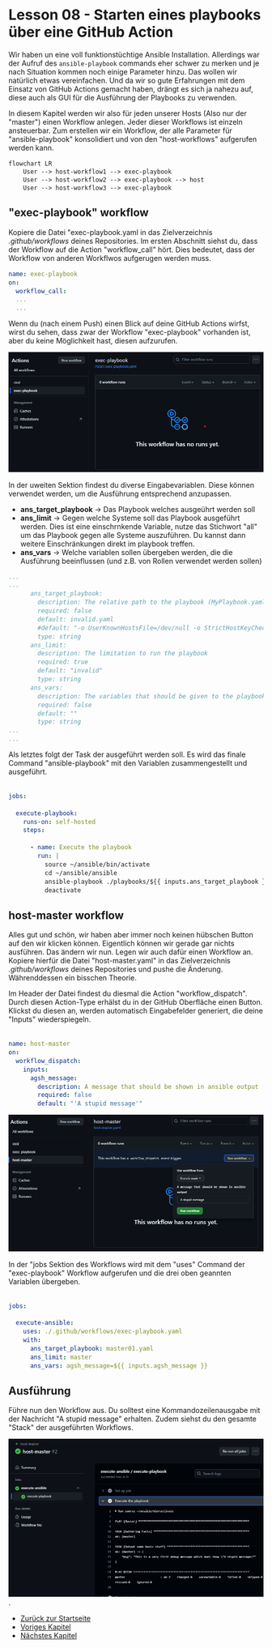# Lesson 08 - Starten eines playbooks über eine GitHub Action

Wir haben un eine voll funktionstüchtige Ansible Installation. Allerdings war der Aufruf des ```ansible-playbook``` commands eher schwer zu merken und je nach Situation kommen noch einige Parameter hinzu. Das wollen wir natürlich etwas vereinfachen. Und da wir so gute Erfahrungen mit dem Einsatz von GitHub Actions gemacht haben, drängt es sich ja nahezu auf, diese auch als GUI für die Ausführung der Playbooks zu verwenden.

In diesem Kapitel werden wir also für jeden unserer Hosts (Also nur der "master") einen Workflow anlegen. Jeder dieser Workflows ist einzeln ansteuerbar. Zum erstellen wir ein Workflow, der alle Parameter für "ansible-playbook" konsolidiert und von den "host-workflows" aufgerufen werden kann.

```mermaid
flowchart LR
    User --> host-workflow1 --> exec-playbook
    User --> host-workflow2 --> exec-playbook --> host
    User --> host-workflow3 --> exec-playbook
```

## "exec-playbook" workflow

Kopiere die Datei "exec-playbook.yaml in das Zielverzeichnis *.github/workflows* deines Repositories. Im ersten Abschnitt siehst du, dass der Workflow auf die Action "workflow_call" hört. Dies bedeutet, dass der Workflow von anderen Workflwos aufgerugen werden muss.

```yaml
name: exec-playbook
on: 
  workflow_call:
  ...
  ...
```

Wenn du (nach einem Push) einen Blick auf deine GitHub Actions wirfst, wirst du sehen, dass zwar der Workflow "exec-playbook" vorhanden ist, aber du keine Möglichkeit hast, diesen aufzurufen.

![exec-playbook view](./Screenshot%202024-06-13%20172755.png)

In der uweiten Sektion findest du diverse Eingabevariablen. Diese können verwendet werden, um die Ausführung entsprechend anzupassen.

- **ans_target_playbook** -> Das Playbook welches ausgeührt werden soll
- **ans_limit** -> Gegen welche Systeme soll das Playbook ausgeführt werden. Dies ist eine einschrnkende Variable, nutze das Stichwort "all" um das Playbook gegen alle Systeme auszuführen. Du kannst dann weitere Einschränkungen direkt im playbook treffen.
- **ans_vars** -> Welche variablen sollen übergeben werden, die die Ausführung beeinflussen (und z.B. von Rollen verwendet werden sollen)

```yaml
...
...
      ans_target_playbook:
        description: The relative path to the playbook (MyPlaybook.yaml)
        required: false
        default: invalid.yaml
        #default: "-o UserKnownHostsFile=/dev/null -o StrictHostKeyChecking=no"
        type: string
      ans_limit:
        description: The limitation to run the playbook
        required: true
        default: "invalid"
        type: string
      ans_vars:
        description: The variables that should be given to the playbook
        required: false
        default: ""
        type: string
...
...

```

Als letztes folgt der Task der ausgeführt werden soll. Es wird das finale Command "ansible-playbook" mit den Variablen zusammengestellt und ausgeführt.

```yaml

jobs:

  execute-playbook:
    runs-on: self-hosted
    steps:

      - name: Execute the playbook
        run: | 
          source ~/ansible/bin/activate
          cd ~/ansible/ansible
          ansible-playbook ./playbooks/${{ inputs.ans_target_playbook }} --private-key "~/ansible/ansible/.ssh/ansible_ssh.key" -u ansible --ssh-extra-args "-o StrictHostKeyChecking=no" --limit ${{ inputs.ans_limit }} --extra-vars "${{ inputs.ans_vars }}"
          deactivate

```

## host-master workflow

Alles gut und schön, wir haben aber immer noch keinen hübschen Button auf den wir klicken können. Eigentlich können wir gerade gar nichts ausführen. Das ändern wir nun. Legen wir auch dafür einen Workflow an. Kopiere hierfür die Datei "host-master.yaml" in das Zielverzeichnis *.github/workflows* deines Repositories und pushe die Änderung. Währenddessen ein bisschen Theorie.

Im Header der Datei findest du diesmal die Action "workflow_dispatch". Durch diesen Action-Type erhälst du in der GitHub Oberfläche einen Button. Klickst du diesen an, werden automatisch Eingabefelder generiert, die deine "Inputs" wiederspiegeln.

```yaml

name: host-master
on: 
  workflow_dispatch:
    inputs:
      agsh_message:
        description: A message that should be shown in ansible output
        required: false
        default: "'A stupid message'"

```

![host-workflow view](./Screenshot%202024-06-13%20180002.png)

In der "jobs Sektion des Workflows wird mit dem "uses" Command der "exec-playbook" Workflow aufgerufen und die drei oben geannten Variablen übergeben.

```yaml

jobs:

  execute-ansible:
    uses: ./.github/workflows/exec-playbook.yaml
    with:
      ans_target_playbook: master01.yaml
      ans_limit: master
      ans_vars: agsh_message=${{ inputs.agsh_message }}

```

## Ausführung

Führe nun den Workflow aus. Du solltest eine Kommandozeilenausgabe mit der Nachricht "A stupid message" erhalten. Zudem siehst du den gesamte "Stack" der ausgeführten Workflows.

![Ansible playbook message](./Screenshot%202024-06-13%20180748.png).

- [Zurück zur Startseite](./../../README.md)
- [Voriges Kapitel](../Lesson07-add_ansible_files/Lesson07.md)
- [Nächstes Kapitel](../Lesson09-Installation_of_a_baseline/Lession09.md)